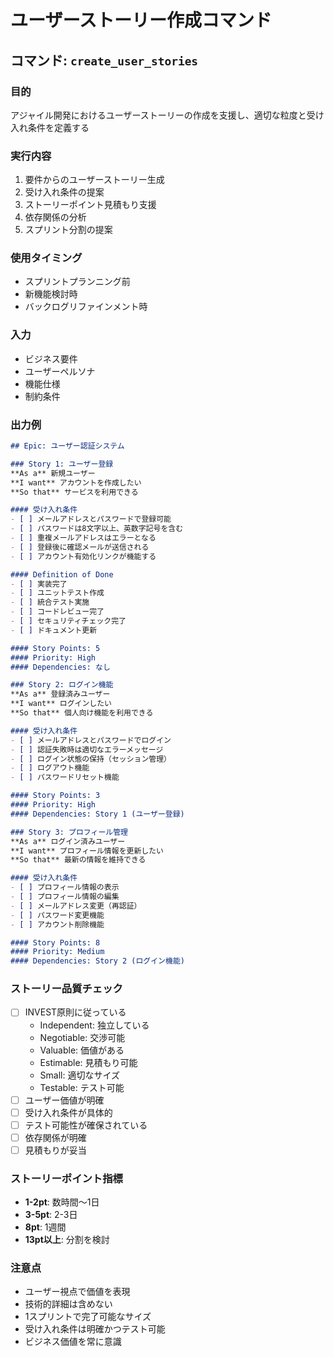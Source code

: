 # ユーザーストーリー作成コマンド

## コマンド: `create_user_stories`

### 目的
アジャイル開発におけるユーザーストーリーの作成を支援し、適切な粒度と受け入れ条件を定義する

### 実行内容
1. 要件からのユーザーストーリー生成
2. 受け入れ条件の提案
3. ストーリーポイント見積もり支援
4. 依存関係の分析
5. スプリント分割の提案

### 使用タイミング
- スプリントプランニング前
- 新機能検討時
- バックログリファインメント時

### 入力
- ビジネス要件
- ユーザーペルソナ
- 機能仕様
- 制約条件

### 出力例
```markdown
## Epic: ユーザー認証システム

### Story 1: ユーザー登録
**As a** 新規ユーザー
**I want** アカウントを作成したい
**So that** サービスを利用できる

#### 受け入れ条件
- [ ] メールアドレスとパスワードで登録可能
- [ ] パスワードは8文字以上、英数字記号を含む
- [ ] 重複メールアドレスはエラーとなる
- [ ] 登録後に確認メールが送信される
- [ ] アカウント有効化リンクが機能する

#### Definition of Done
- [ ] 実装完了
- [ ] ユニットテスト作成
- [ ] 統合テスト実施
- [ ] コードレビュー完了
- [ ] セキュリティチェック完了
- [ ] ドキュメント更新

#### Story Points: 5
#### Priority: High
#### Dependencies: なし

### Story 2: ログイン機能
**As a** 登録済みユーザー
**I want** ログインしたい
**So that** 個人向け機能を利用できる

#### 受け入れ条件
- [ ] メールアドレスとパスワードでログイン
- [ ] 認証失敗時は適切なエラーメッセージ
- [ ] ログイン状態の保持（セッション管理）
- [ ] ログアウト機能
- [ ] パスワードリセット機能

#### Story Points: 3
#### Priority: High
#### Dependencies: Story 1 (ユーザー登録)

### Story 3: プロフィール管理
**As a** ログイン済みユーザー
**I want** プロフィール情報を更新したい
**So that** 最新の情報を維持できる

#### 受け入れ条件
- [ ] プロフィール情報の表示
- [ ] プロフィール情報の編集
- [ ] メールアドレス変更（再認証）
- [ ] パスワード変更機能
- [ ] アカウント削除機能

#### Story Points: 8
#### Priority: Medium
#### Dependencies: Story 2 (ログイン機能)
```

### ストーリー品質チェック
- [ ] INVEST原則に従っている
  - Independent: 独立している
  - Negotiable: 交渉可能
  - Valuable: 価値がある
  - Estimable: 見積もり可能
  - Small: 適切なサイズ
  - Testable: テスト可能
- [ ] ユーザー価値が明確
- [ ] 受け入れ条件が具体的
- [ ] テスト可能性が確保されている
- [ ] 依存関係が明確
- [ ] 見積もりが妥当

### ストーリーポイント指標
- **1-2pt**: 数時間〜1日
- **3-5pt**: 2-3日
- **8pt**: 1週間
- **13pt以上**: 分割を検討

### 注意点
- ユーザー視点で価値を表現
- 技術的詳細は含めない
- 1スプリントで完了可能なサイズ
- 受け入れ条件は明確かつテスト可能
- ビジネス価値を常に意識